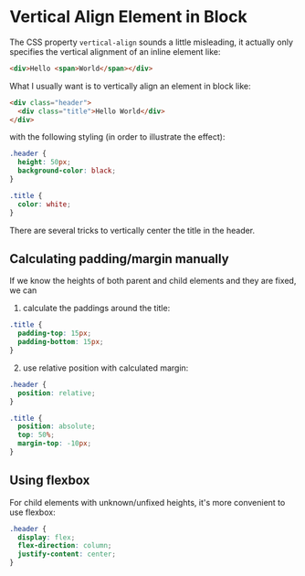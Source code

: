 # Vertical Align Element in Block

The CSS property `vertical-align` sounds a little misleading, it actually only specifies the vertical alignment of an inline element like:

```html
<div>Hello <span>World</span></div>
```

What I usually want is to vertically align an element in block like:

```html
<div class="header">
  <div class="title">Hello World</div>
</div>
```

with the following styling (in order to illustrate the effect):

```css
.header {
  height: 50px;
  background-color: black;
}

.title {
  color: white;
}
```

There are several tricks to vertically center the title in the header.

## Calculating padding/margin manually

If we know the heights of both parent and child elements and they are fixed, we can

1. calculate the paddings around the title:

```css
.title {
  padding-top: 15px;
  padding-bottom: 15px;
}
```
2. use relative position with calculated margin:

```css
.header {
  position: relative;
}

.title {
  position: absolute;
  top: 50%;
  margin-top: -10px;
}
```

## Using flexbox

For child elements with unknown/unfixed heights, it's more convenient to use flexbox:

```css
.header {
  display: flex;
  flex-direction: column;
  justify-content: center;
}
```
